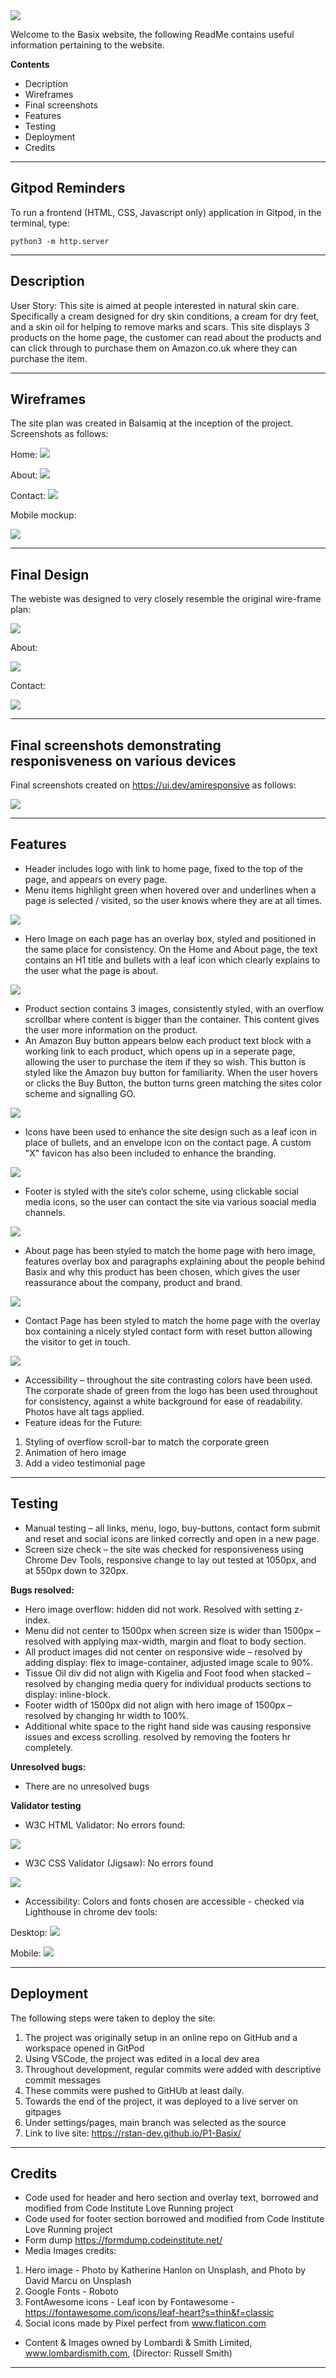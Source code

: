 <img src="assets/images/basix-green-logo.jpg">

Welcome to the Basix website, the following ReadMe contains useful information pertaining to the website.

**Contents**
 - Decription
 - Wireframes
 - Final screenshots
 - Features
 - Testing
 - Deployment
 - Credits

------

## Gitpod Reminders

To run a frontend (HTML, CSS, Javascript only) application in Gitpod, in the terminal, type:

`python3 -m http.server`

------

## Description

User Story:  This site is aimed at people interested in natural skin care. Specifically a cream designed for dry skin conditions, a cream for dry feet, and a skin oil for helping to remove marks and scars.  This site displays 3 products on the home page, the customer can read about the products and can click through to purchase them on Amazon.co.uk where they can purchase the item.

------

## Wireframes

The site plan was created in Balsamiq at the inception of the project.  Screenshots as follows:

Home:
<img src="assets/readme-images/w-f-basix-home-page.png">

About:
<img src="assets/readme-images/w-f-basix-about-page.png">

Contact:
<img src="assets/readme-images/w-f-basix-contact-page.png">

Mobile mockup:

<img src="assets/readme-images/basix-mobile.png">

------

## Final Design

The webiste was designed to very closely resemble the original wire-frame plan:

<img src="assets/readme-images/home-page-screenshot.jpg">

About:

<img src="assets/readme-images/about-page-screenshot.jpg">

Contact:

<img src="assets/readme-images/contact-page-screenshot.jpg">

------

## Final screenshots demonstrating responisveness on various devices

Final screenshots created on https://ui.dev/amiresponsive as follows:

<img src="assets/readme-images/am-i-responsive-screenshot.jpg">

------

## Features

- Header includes logo with link to home page, fixed to the top of the page, and appears on every page.
- Menu items highlight green when hovered over and underlines when a page is selected / visited, so the user knows where they are at all times.

<img src="assets/readme-images/header.jpg">

- Hero Image on each page has an overlay box, styled and positioned in the same place for consistency. On the Home and About page, the text contains an H1 title and bullets with a leaf icon which clearly explains to the user what the page is about.

<img src="assets/readme-images/overlay-text-box.jpg">

- Product section contains 3 images, consistently styled, with an overflow scrollbar where content is bigger than the container.  This content gives the user more information on the product.  
- An Amazon Buy button appears below each product text block with a working link to each product, which opens up in a seperate page,  allowing the user to purchase the item if they so wish. This button is styled like the Amazon buy button for familiarity.  When the user hovers or clicks the Buy Button, the button turns green matching the sites color scheme and signalling GO.

<img src="assets/readme-images/product-section.jpg">

- Icons have been used to enhance the site design such as a leaf icon in place of bullets, and an envelope icon on the contact page.  A custom "X" favicon has also been included to enhance the branding.

<img src="assets/readme-images/favicon-feature.jpg">

- Footer is styled with the site’s color scheme, using clickable social media icons, so the user can contact the site via various soacial media channels.

<img src="assets/readme-images/footer-section.jpg">

- About page has been styled to match the home page with hero image, features overlay box and paragraphs explaining about the people behind Basix and why this product has been chosen, which gives the user reassurance about the company, product and brand.

<img src="assets/readme-images/about-feature.jpg">

- Contact Page has been styled to match the home page with the overlay box containing a nicely styled contact form with reset button allowing the visitor to get in touch.

<img src="assets/readme-images/contact-us-feature.jpg">

- Accessibility – throughout the site contrasting colors have been used.  The corporate shade of green from the logo has been used throughout for consistency, against a white background for ease of readability.  Photos have alt tags applied.
- Feature ideas for the Future:
1.  Styling of overflow scroll-bar to match the corporate green
2.  Animation of hero image
3.  Add a video testimonial page

------

## Testing

- Manual testing – all links, menu, logo, buy-buttons, contact form submit and reset and social icons are linked correctly and open in a new page.
- Screen size check – the site was checked for responsiveness using Chrome Dev Tools, responsive change to lay out tested at 1050px, and at 550px down to 320px.

**Bugs resolved:**

- Hero image overflow: hidden did not work.  Resolved with setting z-index.
- Menu did not center to 1500px when screen size is wider than 1500px – resolved with applying max-width, margin and float to body section.
- All product images did not center on responsive wide – resolved by adding display: flex to image-container, adjusted image scale to 90%.
- Tissue Oil div did not align with Kigelia and Foot food when stacked – resolved by changing media query for individual products sections to display: inline-block.
- Footer width of 1500px did not align with hero image of 1500px – resolved by changing hr width to 100%.
- Additional white space to the right hand side was causing responsive issues and excess scrolling. resolved by removing the footers hr completely.

**Unresolved bugs:**

- There are no unresolved bugs

**Validator testing**

- W3C HTML Validator: No errors found:

<img src="assets/readme-images/w3c-html-validation.jpg">

- W3C CSS Validator (Jigsaw): No errors found

<img src="assets/readme-images/w3c-css-validation.jpg">

- Accessibility: Colors and fonts chosen are accessible - checked via Lighthouse in chrome dev tools:

Desktop:
<img src="assets/readme-images/lighthouse-report-desktop.jpg">

Mobile:
<img src="assets/readme-images/lighthouse-report-mobile.jpg"> 

------

## Deployment

The following steps were taken to deploy the site:

1. The project was originally setup in an online repo on GitHub and a workspace opened in GitPod
2. Using VSCode, the project was edited in a local dev area  
3. Throughout development, regular commits were added with descriptive commit messages
4. These commits were pushed to GitHUb at least daily.  
5. Towards the end of the project, it was deployed to a live server on gitpages
6. Under settings/pages, main branch was selected as the source
7. Link to live site: https://rstan-dev.github.io/P1-Basix/

------

## Credits

- Code used for header and hero section and overlay text, borrowed and modified from Code Institute Love Running project 
- Code used for footer section borrowed and modified from Code Institute Love Running project
- Form dump https://formdump.codeinstitute.net/
- Media Images credits: 
1. Hero image - Photo by Katherine Hanlon on Unsplash, and Photo by David Marcu on Unsplash
2. Google Fonts - Roboto
3. FontAwesome icons - Leaf icon by Fontawesome - https://fontawesome.com/icons/leaf-heart?s=thin&f=classic
4. Social icons made by Pixel perfect from www.flaticon.com
- Content & Images owned by Lombardi & Smith Limited, www.lombardismith.com, (Director: Russell Smith)


------
